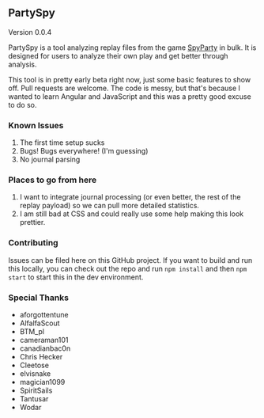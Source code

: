 ## PartySpy

Version 0.0.4

PartySpy is a tool analyzing replay files from the game [SpyParty](http://spyparty.com) in bulk.  It is designed for users to analyze their own play and get better through analysis.  

This tool is in pretty early beta right now, just some basic features to show off.  Pull requests are welcome.  The code is messy, but that's because I wanted to learn Angular and JavaScript and this was a pretty good excuse to do so.


### Known Issues

1. The first time setup sucks
2. Bugs!  Bugs everywhere! (I'm guessing)
3. No journal parsing

### Places to go from here

1. I want to integrate journal processing (or even better, the rest of the replay payload) so we can pull more detailed statistics.
2. I am still bad at CSS and could really use some help making this look prettier.

### Contributing

Issues can be filed here on this GitHub project.  If you want to build and run this locally, you can check out the repo and run `npm install` and then `npm start` to start this in the dev environment.

### Special Thanks

* aforgottentune
* AlfalfaScout
* BTM_pl
* cameraman101
* canadianbac0n
* Chris Hecker
* Cleetose
* elvisnake
* magician1099
* SpiritSails
* Tantusar
* Wodar
